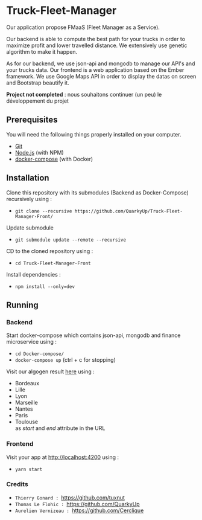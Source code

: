 # Truck-Fleet-Manager

Our application propose FMaaS (Fleet Manager as a Service).

Our backend is able to compute the best path for your trucks in order to maximize profit and lower travelled distance.
We extensively use genetic algorithm to make it happen.

As for our backend, we use json-api and mongodb to manage our API's and your trucks data.
Our frontend is a web application based on the Ember framework. We use Google Maps API in order to display the datas on screen and Bootstrap beautify it.

**Project not completed** : nous souhaitons continuer (un peu) le développement du projet

## Prerequisites

You will need the following things properly installed on your computer.

* [Git](https://git-scm.com/)
* [Node.js](https://nodejs.org/) (with NPM)
* [docker-compose](https://docs.docker.com/compose/install/) (with Docker)

## Installation

Clone this repository with its submodules (Backend as Docker-Compose) recursively using :
* `git clone --recursive https://github.com/QuarkyUp/Truck-Fleet-Manager-Front/`

Update submodule
* `git submodule update --remote --recursive`

CD to the cloned repository using :
* `cd Truck-Fleet-Manager-Front`

Install dependencies :
* `npm install --only=dev`

## Running

### Backend 
Start docker-compose which contains json-api, mongodb and finance microservice using :
* `cd Docker-compose/`
* `docker-compose up` (ctrl + c for stopping)  

Visit our algogen result [here](http://localhost:1337/algogen?start=Paris&end=Lyon) using :
* Bordeaux
* Lille
* Lyon
* Marseille
* Nantes
* Paris
* Toulouse  
as *start* and *end* attribute in the URL

### Frontend
Visit your app at [http://localhost:4200](http://localhost:4200) using :
* `yarn start`

### Credits

* `Thierry Gonard : `https://github.com/tuxnut
* `Thomas Le Flohic : `https://github.com/QuarkyUp
* `Aurelien Vernizeau : `https://github.com/Cerclique
